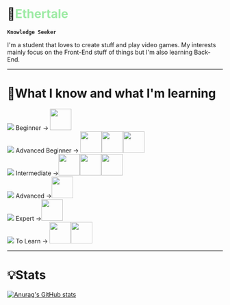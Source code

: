 # 🌴<span style="color: #9eeba5">Ethertale</span>

**`Knowledge Seeker`**

I'm a student that loves to create stuff and play video games. My interests mainly focus on the Front-End
stuff of things but I'm also learning Back-End.
<hr>

# 📖What I know and what I'm learning
<img src="https://placehold.co/40x40/00ff00/00ff00"> Beginner -> <img src="https://img.icons8.com/?size=100&id=90519&format=png&color=000000" width="50px">\
<img src="https://placehold.co/40x40/cdff00/cdff00"> Advanced Beginner -> <img src="https://img.icons8.com/?size=100&id=108784&format=png&color=000000" width="50px"><img src="https://img.icons8.com/?size=100&id=UFXRpPFebwa2&format=png&color=000000" width="50px"><img src="https://img.icons8.com/?size=100&id=g9mmSxx3SwAI&format=png&color=000000" width="50px">\
<img src="https://placehold.co/40x40/fff700/fff700"> Intermediate -><img src="https://img.icons8.com/?size=100&id=13679&format=png&color=000000" width="50px" ><img src="https://img.icons8.com/?size=100&id=20909&format=png&color=000000" width="50px"><img src="https://img.icons8.com/?size=100&id=21278&format=png&color=000000" width="50px">\
<img src="https://placehold.co/40x40/ffaa00/ffaa00"> Advanced -><img src="https://placehold.co/50x50/black/white?font=montserrat&text=null" width="50px">\
<img src="https://placehold.co/40x40/ff4200/ff4200"> Expert -><img src="https://placehold.co/50x50/black/white?font=montserrat&text=null" width="50px">\
<img src="https://placehold.co/40x40/00cdff/00cdff"> To Learn -> <img src="https://img.icons8.com/?size=100&id=123603&format=png&color=000000" width="50px"><img src="https://img.icons8.com/?size=100&id=vEiU8UeAmv0x&format=png&color=000000" width="50px">
<hr>

# 💡Stats
[![Anurag's GitHub stats](https://github-readme-stats.vercel.app/api?username=ethertale&show_icons=true&theme=merko)](https://github.com/anuraghazra/github-readme-stats)
